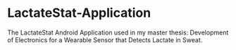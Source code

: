 # LactateStat-Application
The LactateStat Android Application used in my master thesis: Development of Electronics for a Wearable Sensor that Detects Lactate in Sweat.
